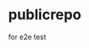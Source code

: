 # publicrepo
for e2e test























































































































































































































































































































































































































































































































































































































































































































































































































































































































































































































































































































































































































































































































































